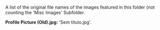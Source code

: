 A list of the original file names of the images featured in this folder (not counting the 'Misc Images' Subfolder.

**Profile Picture (Old).jpg:** 'Sem título.jpg'.
